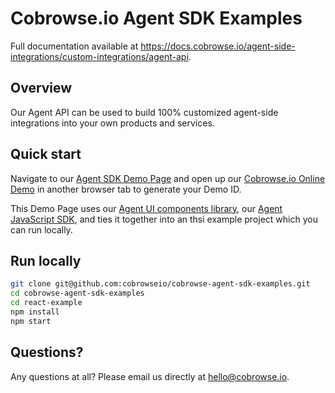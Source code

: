 # Cobrowse.io Agent SDK Examples

Full documentation available at https://docs.cobrowse.io/agent-side-integrations/custom-integrations/agent-api. 

## Overview

Our Agent API can be used to build 100% customized agent-side integrations into your own products and services. 

## Quick start

Navigate to our [Agent SDK Demo Page](https://cobrowse-agent-sdk-examples.cbrws.io/) and open up our [Cobrowse.io Online Demo](https://cobrowse.io/demo) in another browser tab to generate your Demo ID. 

This Demo Page uses our [Agent UI components library](https://github.com/cobrowseio/cobrowse-agent-ui), our [Agent JavaScript SDK](https://www.npmjs.com/package/cobrowse-agent-sdk), and ties it together into an thsi example project which you can run locally. 

## Run locally
```sh
git clone git@github.com:cobrowseio/cobrowse-agent-sdk-examples.git
cd cobrowse-agent-sdk-examples
cd react-example
npm install
npm start
```


## Questions?
Any questions at all? Please email us directly at [hello@cobrowse.io](mailto:hello@cobrowse.io).
